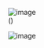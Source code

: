 ![image](https://user-images.githubusercontent.com/90152615/175831066-0c3f0017-14be-4bfa-853d-9264df288e13.png)
<br>
()

![image](https://user-images.githubusercontent.com/90152615/175831095-20a33c7b-6680-46a8-973d-4c9fdfe164a4.png)
